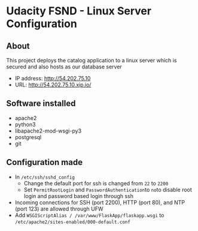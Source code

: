 # Udacity FSND - Linux Server Configuration

## About
This project deploys the catalog application to a linux server which is secured and also hosts as our database server

- IP address: http://54.202.75.10
- URL: http://54.202.75.10.xip.io/

## Software installed
- apache2
- python3
- libapache2-mod-wsgi-py3
- postgresql
- git

## Configuration made
- In `/etc/ssh/sshd_config`
    -  Change the default port for ssh is changed from `22` to `2200`
    -  Set `PermitRootLogin` and `PasswordAuthentication`to `no`to disable root login and password based login through ssh
- Incoming connections for SSH (port 2200), HTTP (port 80), and NTP (port 123) are allowed through UFW
- Add `WSGIScriptAlias / /var/www/FlaskApp/flaskapp.wsgi` to `/etc/apache2/sites-enabled/000-default.conf`
